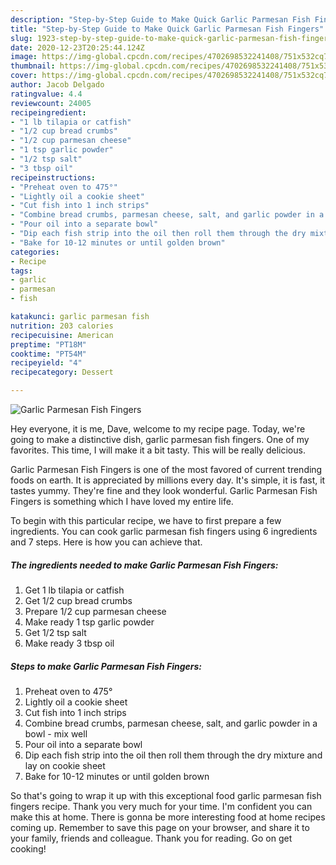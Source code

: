 ```yaml
---
description: "Step-by-Step Guide to Make Quick Garlic Parmesan Fish Fingers"
title: "Step-by-Step Guide to Make Quick Garlic Parmesan Fish Fingers"
slug: 1923-step-by-step-guide-to-make-quick-garlic-parmesan-fish-fingers
date: 2020-12-23T20:25:44.124Z
image: https://img-global.cpcdn.com/recipes/4702698532241408/751x532cq70/garlic-parmesan-fish-fingers-recipe-main-photo.jpg
thumbnail: https://img-global.cpcdn.com/recipes/4702698532241408/751x532cq70/garlic-parmesan-fish-fingers-recipe-main-photo.jpg
cover: https://img-global.cpcdn.com/recipes/4702698532241408/751x532cq70/garlic-parmesan-fish-fingers-recipe-main-photo.jpg
author: Jacob Delgado
ratingvalue: 4.4
reviewcount: 24005
recipeingredient:
- "1 lb tilapia or catfish"
- "1/2 cup bread crumbs"
- "1/2 cup parmesan cheese"
- "1 tsp garlic powder"
- "1/2 tsp salt"
- "3 tbsp oil"
recipeinstructions:
- "Preheat oven to 475°"
- "Lightly oil a cookie sheet"
- "Cut fish into 1 inch strips"
- "Combine bread crumbs, parmesan cheese, salt, and garlic powder in a bowl - mix well"
- "Pour oil into a separate bowl"
- "Dip each fish strip into the oil then roll them through the dry mixture and lay on cookie sheet"
- "Bake for 10-12 minutes or until golden brown"
categories:
- Recipe
tags:
- garlic
- parmesan
- fish

katakunci: garlic parmesan fish 
nutrition: 203 calories
recipecuisine: American
preptime: "PT18M"
cooktime: "PT54M"
recipeyield: "4"
recipecategory: Dessert

---
```



![Garlic Parmesan Fish Fingers](https://img-global.cpcdn.com/recipes/4702698532241408/751x532cq70/garlic-parmesan-fish-fingers-recipe-main-photo.jpg)

Hey everyone, it is me, Dave, welcome to my recipe page. Today, we're going to make a distinctive dish, garlic parmesan fish fingers. One of my favorites. This time, I will make it a bit tasty. This will be really delicious.



Garlic Parmesan Fish Fingers is one of the most favored of current trending foods on earth. It is appreciated by millions every day. It's simple, it is fast, it tastes yummy. They're fine and they look wonderful. Garlic Parmesan Fish Fingers is something which I have loved my entire life.


To begin with this particular recipe, we have to first prepare a few ingredients. You can cook garlic parmesan fish fingers using 6 ingredients and 7 steps. Here is how you can achieve that.

<!--inarticleads1-->

##### The ingredients needed to make Garlic Parmesan Fish Fingers:

1. Get 1 lb tilapia or catfish
1. Get 1/2 cup bread crumbs
1. Prepare 1/2 cup parmesan cheese
1. Make ready 1 tsp garlic powder
1. Get 1/2 tsp salt
1. Make ready 3 tbsp oil




<!--inarticleads2-->

##### Steps to make Garlic Parmesan Fish Fingers:

1. Preheat oven to 475°
1. Lightly oil a cookie sheet
1. Cut fish into 1 inch strips
1. Combine bread crumbs, parmesan cheese, salt, and garlic powder in a bowl - mix well
1. Pour oil into a separate bowl
1. Dip each fish strip into the oil then roll them through the dry mixture and lay on cookie sheet
1. Bake for 10-12 minutes or until golden brown




So that's going to wrap it up with this exceptional food garlic parmesan fish fingers recipe. Thank you very much for your time. I'm confident you can make this at home. There is gonna be more interesting food at home recipes coming up. Remember to save this page on your browser, and share it to your family, friends and colleague. Thank you for reading. Go on get cooking!
